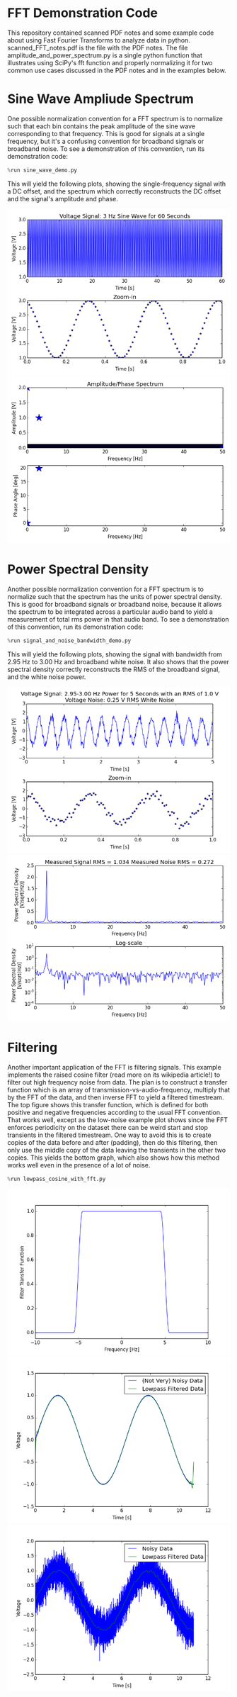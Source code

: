 # FFT Demonstration Code

This repository contained scanned PDF notes and some example code about using Fast Fourier Transforms to analyze data in python. scanned_FFT_notes.pdf is the file with the PDF notes. The file amplitude_and_power_spectrum.py is a single python function that illustrates using SciPy's fft function and properly normalizing it for two common use cases discussed in the PDF notes and in the examples below.

# Sine Wave Ampliude Spectrum

One possible normalization convention for a FFT spectrum is to normalize such that each bin contains the peak amplitude of the sine wave corresponding to that frequency. This is good for signals at a single frequency, but it's a confusing convention for broadband signals or broadband noise. To see a demonstration of this convention, run its demonstration code:

```python
%run sine_wave_demo.py
```

This will yield the following plots, showing the single-frequency signal with a DC offset, and the spectrum which correctly reconstructs the DC offset and the signal's amplitude and phase.

![Sine Wave Signal](plot_images/sinewave_signal_timestream.png?raw=true)
![Sine Wave Spectrum](plot_images/sinewave_signal_spectrum.png?raw=true)

# Power Spectral Density

Another possible normalization convention for a FFT spectrum is to normalize such that the spectrum has the units of power spectral density. This is good for broadband signals or broadband noise, because it allows the spectrum to be integrated across a particular audio band to yield a measurement of total rms power in that audio band. To see a demonstration of this convention, run its demonstration code:

```python
%run signal_and_noise_bandwidth_demo.py
```

This will yield the following plots, showing the signal with bandwidth from 2.95 Hz to 3.00 Hz and broadband white noise. It also shows that the power spectral density correctly reconstructs the RMS of the broadband signal, and the white noise power.

![Bandwidth Signal](plot_images/bandwidth_signal_timestream.png?raw=true)
![Bandwidth Spectrum](plot_images/bandwidth_signal_spectrum.png?raw=true)

# Filtering

Another important application of the FFT is filtering signals. This example implements the raised cosine filter (read more on its wikipedia article!) to filter out high frequency noise from data. The plan is to construct a transfer function which is an array of transmission-vs-audio-frequency, multiply that by the FFT of the data, and then inverse FFT to yield a filtered timestream. The top figure shows this transfer function, which is defined for both positive and negative frequencies according to the usual FFT convention. That works well, except as the low-noise example plot shows since the FFT enforces periodicity on the dataset there can be weird start and stop transients in the filtered timestream. One way to avoid this is to create copies of the data before and after (padding), then do this filtering, then only use the middle copy of the data leaving the transients in the other two copies. This yields the bottom graph, which also shows how this method works well even in the presence of a lot of noise.

```python
%run lowpass_cosine_with_fft.py
```

![Transfer Function](plot_images/filter_transfer_function.png?raw=true)
![Filter Transient](plot_images/filter_example_data_with_ringing.png?raw=true)
![No Transient and High Noise](plot_images/filter_example_data_noisy.png?raw=true)


